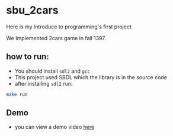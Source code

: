 # sbu_2cars
Here is my Introduce to programming's first project

We Implemented 2cars game in fall 1397.

## how to run:
+ You should install `sdl2` and `gcc`
+ This project used SBDL which the library is in the source code
+ after installing `sdl2` run:
```bash
make run
```

## Demo
+ you can view a demo video [here](https://www.aparat.com/v/uCLof)

